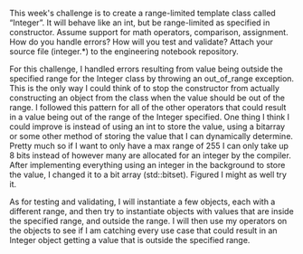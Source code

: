 This week's challenge is to create a range-limited template class called “Integer”.  It will behave like an int,  but be range-limited as specified in constructor.  Assume support for math operators, comparison, assignment.   How do you handle errors? How will you test and validate?   Attach your source file (integer.*) to the engineering notebook repository.

For this challenge, I handled errors resulting from value being outside the specified range for the Integer class by throwing an
out_of_range exception. This is the only way I could think of to stop the constructor from actually constructing
an object from the class when the value should be out of the range. I followed this pattern for all of the other operators that could
result in a value being out of the range of the Integer specified. One thing I think I could improve is instead of using an int to store the value,
using a bitarray or some other method of storing the value that I can dynamically determine. Pretty much so if I want to only have a max range of
255 I can only take up 8 bits instead of however many are allocated for an integer by the compiler. After implementing everything using an integer in the background to store
the value, I changed it to a bit array (std::bitset). Figured I might as well try it.

As for testing and validating, I will instantiate a few objects, each with a different range, and then try to instantiate objects
with values that are inside the specified range, and outside the range. I will then use my operators on the objects to see if I am catching
every use case that could result in an Integer object getting a value that is outside the specified range.